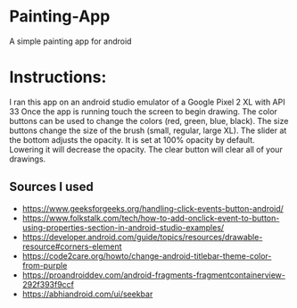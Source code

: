 # Painting-App
A simple painting app for android

# Instructions:
I ran this app on an android studio emulator of a Google Pixel 2 XL with API 33
Once the app is running touch the screen to begin drawing.
The color buttons can be used to change the colors (red, green, blue, black).
The size buttons change the size of the brush (small, regular, large XL).
The slider at the bottom adjusts the opacity. It is set at 100% opacity by default. Lowering it will decrease the opacity.
The clear button will clear all of your drawings.

## Sources I used
- https://www.geeksforgeeks.org/handling-click-events-button-android/
- https://www.folkstalk.com/tech/how-to-add-onclick-event-to-button-using-properties-section-in-android-studio-examples/
- https://developer.android.com/guide/topics/resources/drawable-resource#corners-element
- https://code2care.org/howto/change-android-titlebar-theme-color-from-purple
- https://proandroiddev.com/android-fragments-fragmentcontainerview-292f393f9ccf
- https://abhiandroid.com/ui/seekbar


